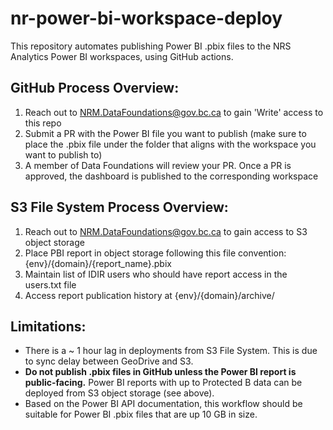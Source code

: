 # nr-power-bi-workspace-deploy
This repository automates publishing Power BI .pbix files to the NRS Analytics Power BI workspaces, using GitHub actions.

## GitHub Process Overview:
1. Reach out to NRM.DataFoundations@gov.bc.ca to gain 'Write' access to this repo
2. Submit a PR with the Power BI file you want to publish (make sure to place the .pbix file under the folder that aligns with the workspace you want to publish to)
3. A member of Data Foundations will review your PR. Once a PR is approved, the dashboard is published to the corresponding workspace

## S3 File System Process Overview:
1. Reach out to NRM.DataFoundations@gov.bc.ca to gain access to S3 object storage
2. Place PBI report in object storage following this file convention: {env}/{domain}/{report_name}.pbix
3. Maintain list of IDIR users who should have report access in the users.txt file
4. Access report publication history at {env}/{domain}/archive/

## Limitations: 
- There is a ~ 1 hour lag in deployments from S3 File System. This is due to sync delay between GeoDrive and S3.
- **Do not publish .pbix files in GitHub unless the  Power BI report is public-facing.** Power BI reports with up to Protected B data can be deployed from S3 object storage (see above).
- Based on the Power BI API documentation, this workflow should be suitable for Power BI .pbix files that are up 10 GB in size.
